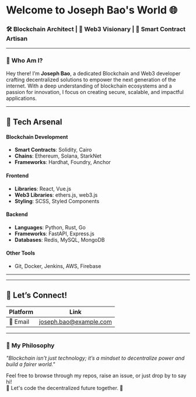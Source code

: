 # Welcome to Joseph Bao's World 🌐  

### 🛠️ Blockchain Architect | 🌟 Web3 Visionary | 🔐 Smart Contract Artisan  

---

### 🧩 **Who Am I?**  
Hey there! I’m **Joseph Bao**, a dedicated Blockchain and Web3 developer crafting decentralized solutions to empower the next generation of the internet. With a deep understanding of blockchain ecosystems and a passion for innovation, I focus on creating secure, scalable, and impactful applications.  

---

## 🚀 **Tech Arsenal**  

#### **Blockchain Development**  
- **Smart Contracts**: Solidity, Cairo  
- **Chains**: Ethereum, Solana, StarkNet  
- **Frameworks**: Hardhat, Foundry, Anchor  

#### **Frontend**  
- **Libraries**: React, Vue.js  
- **Web3 Libraries**: ethers.js, web3.js  
- **Styling**: SCSS, Styled Components  

#### **Backend**  
- **Languages**: Python, Rust, Go  
- **Frameworks**: FastAPI, Express.js  
- **Databases**: Redis, MySQL, MongoDB  

#### **Other Tools**  
- Git, Docker, Jenkins, AWS, Firebase  

---
<!--
## 🌟 **Highlighted Projects**  

📌 **Crypto Vault**  
A decentralized platform to securely store and manage crypto assets.  
- **Stack**: Solidity, React, Hardhat  
- [View Repository](#)  

📌 **NFT Launchpad**  
A solution for creators to mint and showcase NFTs effortlessly.  
- **Stack**: Vue.js, Solidity, IPFS  
- [View Repository](#)  

📌 **Staking dApp**  
An intuitive staking platform with real-time analytics.  
- **Stack**: Rust, React, Substrate  
- [View Repository](#)  
-->
---

## 🤝 **Let’s Connect!**  

| Platform      | Link                                   |  
|---------------|----------------------------------------|  
| 📧 Email      | joseph.bao@example.com                |  

---

### 🌌 **My Philosophy**  
_"Blockchain isn’t just technology; it’s a mindset to decentralize power and build a fairer world."_  

Feel free to browse through my repos, raise an issue, or just drop by to say hi!  
🌟 Let's code the decentralized future together. 🌟  
